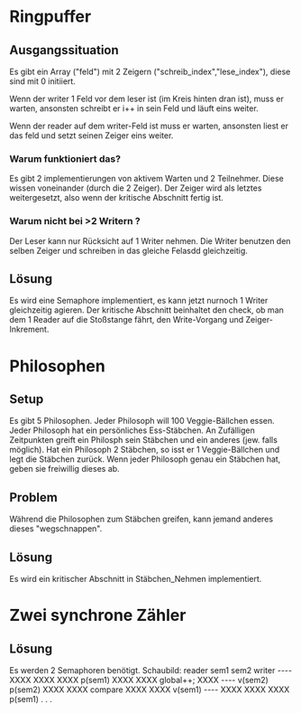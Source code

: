 # Ringpuffer

## Ausgangssituation

 Es gibt ein Array ("feld") mit 2 Zeigern ("schreib_index","lese_index"), diese sind mit 0 initiiert.

 Wenn der writer 1 Feld vor dem leser ist (im Kreis hinten dran ist), muss er warten,
 ansonsten schreibt er i++ in sein Feld und läuft eins weiter.
 
 Wenn der reader auf dem writer-Feld ist muss er warten,
 ansonsten liest er das feld und setzt seinen Zeiger eins weiter.

### Warum funktioniert das?

 Es gibt 2 implementierungen von aktivem Warten und 2 Teilnehmer. Diese wissen voneinander (durch die 2 Zeiger).
 Der Zeiger wird als letztes weitergesetzt, also wenn der kritische Abschnitt fertig ist.

### Warum nicht bei >2 Writern ?
 
 Der Leser kann nur Rücksicht auf 1 Writer nehmen.
 Die Writer benutzen den selben Zeiger und schreiben in das gleiche Felasdd gleichzeitig.
  
## Lösung
 
 Es wird eine Semaphore implementiert, es kann jetzt nurnoch 1 Writer gleichzeitig agieren.
 Der kritische Abschnitt beinhaltet den check, ob man dem 1 Reader auf die Stoßstange fährt, den Write-Vorgang und Zeiger-Inkrement.

# Philosophen
 
 ## Setup
  Es gibt 5 Philosophen.
  Jeder Philosoph will 100 Veggie-Bällchen essen.
  Jeder Philosoph hat ein persönliches Ess-Stäbchen.
  An Zufälligen Zeitpunkten greift ein Philosph sein Stäbchen und ein anderes (jew. falls möglich).
  Hat ein Philosoph 2 Stäbchen, so isst er 1 Veggie-Bällchen und legt die Stäbchen zurück.
  Wenn jeder Philosoph genau ein Stäbchen hat, geben sie freiwillig dieses ab.

 ## Problem
  Während die Philosophen zum Stäbchen greifen, kann jemand anderes dieses "wegschnappen".

 ## Lösung
  Es wird ein kritischer Abschnitt in Stäbchen_Nehmen implementiert.

# Zwei synchrone Zähler

 ## Lösung
  Es werden 2 Semaphoren benötigt.
  Schaubild:
              reader sem1 sem2 writer
                     ---- XXXX
                     XXXX XXXX p(sem1)
                     XXXX XXXX global++;
                     XXXX ---- v(sem2)
             p(sem2) XXXX XXXX
             compare XXXX XXXX
             v(sem1) ---- XXXX
                     XXXX XXXX p(sem1)
                     .
                     .
                     .
